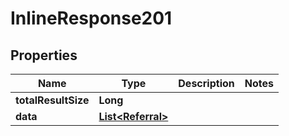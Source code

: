 

# InlineResponse201

## Properties

Name | Type | Description | Notes
------------ | ------------- | ------------- | -------------
**totalResultSize** | **Long** |  | 
**data** | [**List&lt;Referral&gt;**](Referral.md) |  | 



